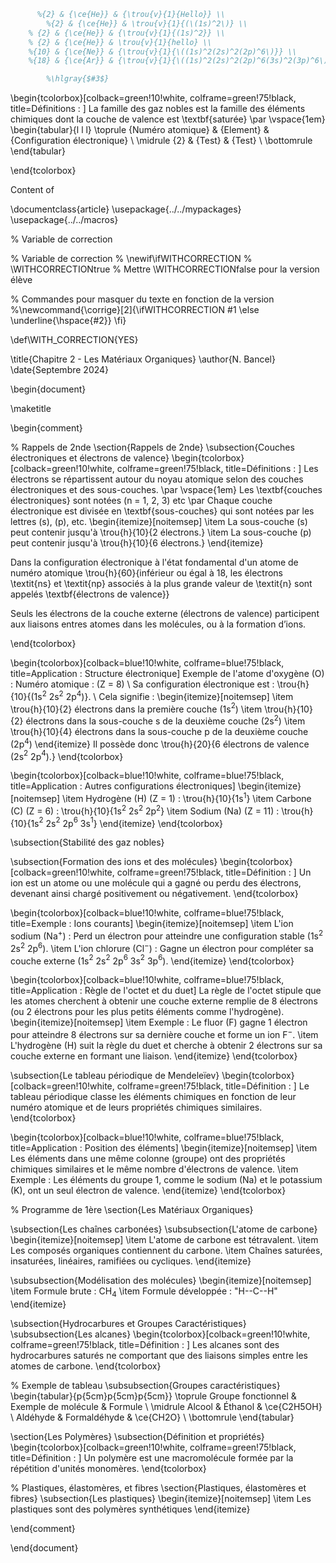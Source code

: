 ```latex
      %{2} & {\ce{He}} & {\trou{v}{1}{Hello}} \\
        %{2} & {\ce{He}} & \trou{v}{1}{(\(1s)^2\)} \\
    % {2} & {\ce{He}} & {\trou{v}{1}{(1s)^2}} \\
    % {2} & {\ce{He}} & \trou{v}{1}{hello} \\
    %{10} & {\ce{Ne}} & {\trou{v}{1}{\((1s)^2(2s)^2(2p)^6\)}} \\
    %{18} & {\ce{Ar}} & {\trou{v}{1}{\((1s)^2(2s)^2(2p)^6(3s)^2(3p)^6\)}} \\

        %\hlgray{$#3$}
```


\begin{tcolorbox}[colback=green!10!white, colframe=green!75!black, title=Définitions : ]
  La famille des gaz nobles est la famille des éléments chimiques dont la couche de valence est \textbf{saturée} \par
  \vspace{1em}
  \begin{tabular}{l l l}
    \toprule
    {Numéro atomique} & {Element} & {Configuration électronique} \\
    \midrule
    {2} & {Test} & {Test} \\
    \bottomrule
  \end{tabular}

\end{tcolorbox}








Content of 

\documentclass{article}
\usepackage{../../mypackages}
\usepackage{../../macros}

% Variable de correction


% Variable de correction
% \newif\ifWITHCORRECTION
% \WITHCORRECTIONtrue % Mettre \WITHCORRECTIONfalse pour la version élève

% Commandes pour masquer du texte en fonction de la version
%\newcommand{\corrige}[2]{\ifWITHCORRECTION #1 \else \underline{\hspace{#2}} \fi}



\def\WITH_CORRECTION{YES}

\title{Chapitre 2 - Les Matériaux Organiques}
\author{N. Bancel}
\date{Septembre 2024}



\begin{document}

\maketitle

\begin{comment}

% Rappels de 2nde
\section{Rappels de 2nde}
\subsection{Couches électroniques et électrons de valence}
\begin{tcolorbox}[colback=green!10!white, colframe=green!75!black, title=Définitions : ]
  Les électrons se répartissent autour du noyau atomique selon des couches électroniques et des sous-couches. \par 
  \vspace{1em}
  Les \textbf{couches électroniques} sont notées \(n = 1, 2, 3\) etc \par 
  Chaque couche électronique est divisée en \textbf{sous-couches} qui sont notées par les lettres \(s\), \(p\), etc.
  \begin{itemize}[noitemsep]
    \item La sous-couche \(s\) peut contenir jusqu'à \trou{h}{10}{2 électrons.}
    \item La sous-couche \(p\) peut contenir jusqu'à \trou{h}{10}{6 électrons.}
  \end{itemize}

  Dans la configuration électronique à l'état fondamental d'un atome de numéro atomique \trou{h}{60}{inférieur ou égal à 18, les électrons \textit{ns} et \textit{np} associés à la plus grande valeur de \textit{n} sont appelés \textbf{électrons de valence}}
  
  Seuls les électrons de la couche externe (électrons de valence) participent aux liaisons entres atomes dans les molécules, ou à la formation d’ions. 
  
\end{tcolorbox}

\begin{tcolorbox}[colback=blue!10!white, colframe=blue!75!black, title=Application : Structure électronique]
  Exemple de l'atome d'oxygène (O) : Numéro atomique : \(Z = 8\) \\
  Sa configuration électronique est : \trou{h}{10}{\(1s$^2$ 2s$^2$ 2p$^4$\)}. \\
  Cela signifie :
  \begin{itemize}[noitemsep]
    \item \trou{h}{10}{2} électrons dans la première couche (1s$^2$)
    \item \trou{h}{10}{2} électrons dans la sous-couche s de la deuxième couche (2s$^2$)
    \item \trou{h}{10}{4} électrons dans la sous-couche p de la deuxième couche (2p$^4$)
  \end{itemize}
  Il possède donc \trou{h}{20}{6 électrons de valence (2s$^2$ 2p$^4$).}
\end{tcolorbox}

\begin{tcolorbox}[colback=blue!10!white, colframe=blue!75!black, title=Application : Autres configurations électroniques]
  \begin{itemize}[noitemsep]
    \item Hydrogène (H) (Z = 1) : \trou{h}{10}{1s$^1$}
    \item Carbone (C) (Z = 6) : \trou{h}{10}{1s$^2$ 2s$^2$ 2p$^2$}
    \item Sodium (Na) (Z = 11) : \trou{h}{10}{1s$^2$ 2s$^2$ 2p$^6$ 3s$^1$}
  \end{itemize}
\end{tcolorbox}

\subsection{Stabilité des gaz nobles}

\subsection{Formation des ions et des molécules}
\begin{tcolorbox}[colback=green!10!white, colframe=green!75!black, title=Définition : ]
  Un ion est un atome ou une molécule qui a gagné ou perdu des électrons, devenant ainsi chargé positivement ou négativement.
\end{tcolorbox}

\begin{tcolorbox}[colback=blue!10!white, colframe=blue!75!black, title=Exemple : Ions courants]
  \begin{itemize}[noitemsep]
    \item L'ion sodium (Na$^+$) : Perd un électron pour atteindre une configuration stable (1s$^2$ 2s$^2$ 2p$^6$).
    \item L'ion chlorure (Cl$^-$) : Gagne un électron pour compléter sa couche externe (1s$^2$ 2s$^2$ 2p$^6$ 3s$^2$ 3p$^6$).
  \end{itemize}
\end{tcolorbox}

\begin{tcolorbox}[colback=blue!10!white, colframe=blue!75!black, title=Application : Règle de l'octet et du duet]
  La règle de l'octet stipule que les atomes cherchent à obtenir une couche externe remplie de 8 électrons (ou 2 électrons pour les plus petits éléments comme l'hydrogène).
  \begin{itemize}[noitemsep]
    \item Exemple : Le fluor (F) gagne 1 électron pour atteindre 8 électrons sur sa dernière couche et forme un ion F$^-$.
    \item L'hydrogène (H) suit la règle du duet et cherche à obtenir 2 électrons sur sa couche externe en formant une liaison.
  \end{itemize}
\end{tcolorbox}

\subsection{Le tableau périodique de Mendeleïev}
\begin{tcolorbox}[colback=green!10!white, colframe=green!75!black, title=Définition : ]
  Le tableau périodique classe les éléments chimiques en fonction de leur numéro atomique et de leurs propriétés chimiques similaires.
\end{tcolorbox}

\begin{tcolorbox}[colback=blue!10!white, colframe=blue!75!black, title=Application : Position des éléments]
  \begin{itemize}[noitemsep]
    \item Les éléments dans une même colonne (groupe) ont des propriétés chimiques similaires et le même nombre d'électrons de valence.
    \item Exemple : Les éléments du groupe 1, comme le sodium (Na) et le potassium (K), ont un seul électron de valence.
  \end{itemize}
\end{tcolorbox}

% Programme de 1ère
\section{Les Matériaux Organiques}

\subsection{Les chaînes carbonées}
\subsubsection{L'atome de carbone}
\begin{itemize}[noitemsep]
    \item L'atome de carbone est tétravalent.
    \item Les composés organiques contiennent du carbone.
    \item Chaînes saturées, insaturées, linéaires, ramifiées ou cycliques.
\end{itemize}

\subsubsection{Modélisation des molécules}
\begin{itemize}[noitemsep]
    \item Formule brute : CH$_4$
    \item Formule développée : "H--C--H"
\end{itemize}

\subsection{Hydrocarbures et Groupes Caractéristiques}
\subsubsection{Les alcanes}
\begin{tcolorbox}[colback=green!10!white, colframe=green!75!black, title=Définition : ]
  Les alcanes sont des hydrocarbures saturés ne comportant que des liaisons simples entre les atomes de carbone.
\end{tcolorbox}

% Exemple de tableau
\subsubsection{Groupes caractéristiques}
\begin{tabular}{p{5cm}p{5cm}p{5cm}}
  \toprule
  Groupe fonctionnel & Exemple de molécule & Formule \\
  \midrule
  Alcool & Éthanol & \ce{C2H5OH} \\
  Aldéhyde & Formaldéhyde & \ce{CH2O} \\
  \bottomrule
\end{tabular}

\section{Les Polymères}
\subsection{Définition et propriétés}
\begin{tcolorbox}[colback=green!10!white, colframe=green!75!black, title=Définition : ]
  Un polymère est une macromolécule formée par la répétition d'unités monomères.
\end{tcolorbox}

% Plastiques, élastomères, et fibres
\section{Plastiques, élastomères et fibres}
\subsection{Les plastiques}
\begin{itemize}[noitemsep]
    \item Les plastiques sont des polymères synthétiques
\end{itemize}

\end{comment}

\end{document}
